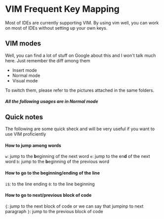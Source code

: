 # VIM Frequent Key Mapping
Most of IDEs are currently supporting VIM. By using vim well, you can work on most of IDEs without setting up your own keys.

## VIM modes
Well, you can find a lot of stuff on Google about this and I won't talk much here.
Just remember the diff among them
- Insert mode
- Normal mode
- Visual mode

To switch them, please refer to the pictures attached in the same folders.
##### All the following usages are in **Normal mode**
## Quick notes
The following are some quick sheck and will be very useful if you want to use VIM proficiently

#### How to jump among words
`w`: jump to the **b**eginning of the next word
`e`: jump to the en**d** of the next word
`b`: jump to the **b**eginning of the previous word

#### How to go to the beginning/ending of the line
`i$`: to the line ending
`0`: to the line beginning

#### How to go to next/previous block of code
`{`: jump to the next block of code or we can say that jumpinp to next paragraph
`}`: jump to the previous block of code

